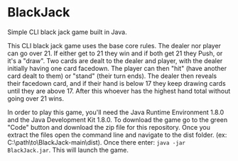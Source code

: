 # BlackJack
 Simple CLI black jack game built in Java.
 
 This CLI black jack game uses the base core rules. The dealer nor player can go over 21.
 If either get to 21 they win and if both get 21 they Push, or it's a "draw". 
 Two cards are dealt to the dealer and player, with the dealer initially having one card facedown.
 The player can then "hit" (have another card dealt to them) or "stand" (their turn ends).
 The dealer then reveals their facedown card, and if their hand is below 17 they keep drawing cards until they are above 17.
 After this whoever has the highest hand total without going over 21 wins.
 
 In order to play this game, you'll need the Java Runtime Environment 1.8.0 and the Java Development Kit 1.8.0.
 To download the game go to the green "Code" button and download the zip file for this repository. 
 Once you extract the files open the command line and navigate to the dist folder. (ex: C:\path\to\BlackJack-main\dist).
 Once there enter: <code>java -jar BlackJack.jar</code>. This will launch the game.

